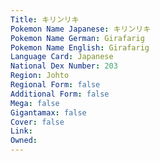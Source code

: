 ```yaml
---
﻿Title: キリンリキ
Pokemon Name Japanese: キリンリキ
Pokemon Name German: Girafarig
Pokemon Name English: Girafarig
Language Card: Japanese
National Dex Number: 203
Region: Johto
Regional Form: false
Additional Form: false
Mega: false
Gigantamax: false
Cover: false
Link: 
Owned: 
---
```

